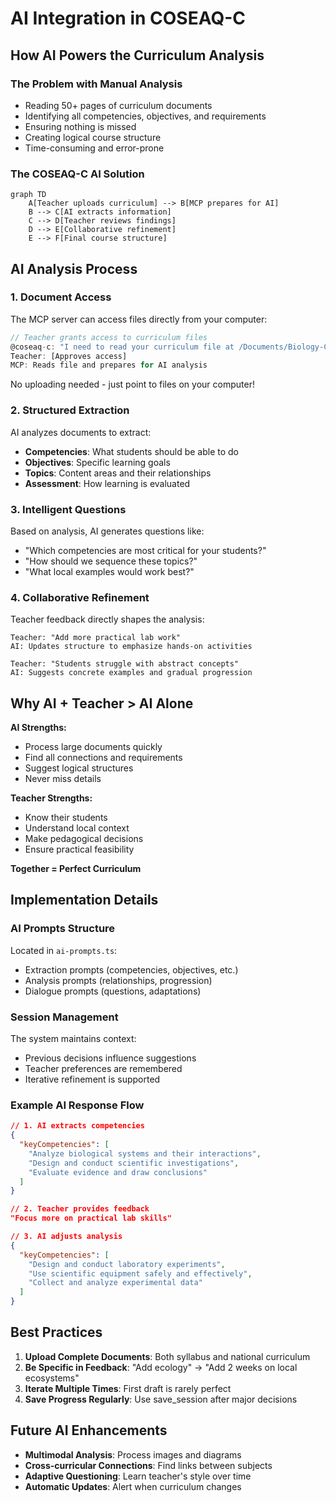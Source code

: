 # AI Integration in COSEAQ-C

## How AI Powers the Curriculum Analysis

### The Problem with Manual Analysis
- Reading 50+ pages of curriculum documents
- Identifying all competencies, objectives, and requirements
- Ensuring nothing is missed
- Creating logical course structure
- Time-consuming and error-prone

### The COSEAQ-C AI Solution

```mermaid
graph TD
    A[Teacher uploads curriculum] --> B[MCP prepares for AI]
    B --> C[AI extracts information]
    C --> D[Teacher reviews findings]
    D --> E[Collaborative refinement]
    E --> F[Final course structure]
```

## AI Analysis Process

### 1. Document Access
The MCP server can access files directly from your computer:

```typescript
// Teacher grants access to curriculum files
@coseaq-c: "I need to read your curriculum file at /Documents/Biology-Curriculum.pdf"
Teacher: [Approves access]
MCP: Reads file and prepares for AI analysis
```

No uploading needed - just point to files on your computer!

### 2. Structured Extraction
AI analyzes documents to extract:
- **Competencies**: What students should be able to do
- **Objectives**: Specific learning goals
- **Topics**: Content areas and their relationships
- **Assessment**: How learning is evaluated

### 3. Intelligent Questions
Based on analysis, AI generates questions like:
- "Which competencies are most critical for your students?"
- "How should we sequence these topics?"
- "What local examples would work best?"

### 4. Collaborative Refinement
Teacher feedback directly shapes the analysis:

```
Teacher: "Add more practical lab work"
AI: Updates structure to emphasize hands-on activities

Teacher: "Students struggle with abstract concepts"  
AI: Suggests concrete examples and gradual progression
```

## Why AI + Teacher > AI Alone

**AI Strengths:**
- Process large documents quickly
- Find all connections and requirements
- Suggest logical structures
- Never miss details

**Teacher Strengths:**
- Know their students
- Understand local context
- Make pedagogical decisions
- Ensure practical feasibility

**Together = Perfect Curriculum**

## Implementation Details

### AI Prompts Structure
Located in `ai-prompts.ts`:
- Extraction prompts (competencies, objectives, etc.)
- Analysis prompts (relationships, progression)
- Dialogue prompts (questions, adaptations)

### Session Management
The system maintains context:
- Previous decisions influence suggestions
- Teacher preferences are remembered
- Iterative refinement is supported

### Example AI Response Flow

```json
// 1. AI extracts competencies
{
  "keyCompetencies": [
    "Analyze biological systems and their interactions",
    "Design and conduct scientific investigations",
    "Evaluate evidence and draw conclusions"
  ]
}

// 2. Teacher provides feedback
"Focus more on practical lab skills"

// 3. AI adjusts analysis
{
  "keyCompetencies": [
    "Design and conduct laboratory experiments",
    "Use scientific equipment safely and effectively",
    "Collect and analyze experimental data"
  ]
}
```

## Best Practices

1. **Upload Complete Documents**: Both syllabus and national curriculum
2. **Be Specific in Feedback**: "Add ecology" → "Add 2 weeks on local ecosystems"
3. **Iterate Multiple Times**: First draft is rarely perfect
4. **Save Progress Regularly**: Use save_session after major decisions

## Future AI Enhancements

- **Multimodal Analysis**: Process images and diagrams
- **Cross-curricular Connections**: Find links between subjects
- **Adaptive Questioning**: Learn teacher's style over time
- **Automatic Updates**: Alert when curriculum changes
